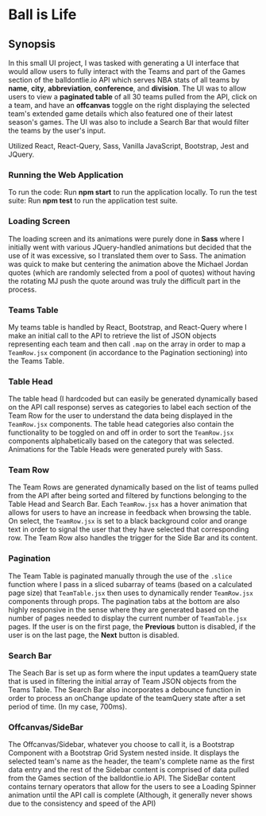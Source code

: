 # Ball is Life

## Synopsis

In this small UI project, I was tasked with generating a UI interface that would allow users to fully interact with the Teams and part of the Games section of the balldontlie.io API which serves NBA stats of all teams by **name**, **city**, **abbreviation**, **conference**, and **division**. The UI was to allow users to view a **paginated table** of all 30 teams pulled from the API, click on a team, and have an **offcanvas** toggle on the right displaying the selected team's extended game details which also featured one of their latest season's games. The UI was also to include a Search Bar that would filter the teams by the user's input.

Utilized React, React-Query, Sass, Vanilla JavaScript, Bootstrap, Jest and JQuery.

### Running the Web Application
To run the code: Run **npm start** to run the application locally.
To run the test suite: Run **npm test** to run the application test suite.

### Loading Screen

The loading screen and its animations were purely done in **Sass** where I initially went with various JQuery-handled animations but decided that the use of it was excessive, so I translated them over to Sass. The animation was quick to make but centering the animation above the Michael Jordan quotes (which are randomly selected from a pool of quotes) without having the rotating MJ push the quote around was truly the difficult part in the process.

### Teams Table

My teams table is handled by React, Bootstrap, and React-Query where I make an initial call to the API to retrieve the list of JSON objects representing each team and then call `.map` on the array in order to map a `TeamRow.jsx` component (in accordance to the Pagination sectioning) into the Teams Table.

### Table Head

The table head (I hardcoded but can easily be generated dynamically based on the API call response) serves as categories to label each section of the Team Row for the user to understand the data being displayed in the `TeamRow.jsx` components. The table head categories also contain the functionality to be toggled on and off in order to sort the `TeamRow.jsx` components alphabetically based on the category that was selected. Animations for the Table Heads were generated purely with Sass.

### Team Row

The Team Rows are generated dynamically based on the list of teams pulled from the API after being sorted and filtered by functions belonging to the Table Head and Search Bar. Each `TeamRow.jsx` has a hover animation that allows for users to have an increase in feedback when browsing the table. On select, the `TeamRow.jsx` is set to a black background color and orange text in order to signal the user that they have selected that corresponding row. The Team Row also handles the trigger for the Side Bar and its content.

### Pagination

The Team Table is paginated manually through the use of the `.slice` function where I pass in a sliced subarray of teams (based on a calculated page size) that `TeamTable.jsx` then uses to dynamically render `TeamRow.jsx` components through props. The pagination tabs at the bottom are also highly responsive in the sense where they are generated based on the number of pages needed to display the current number of `TeamTable.jsx` pages. If the user is on the first page, the **Previous** button is disabled, if the user is on the last page, the **Next** button is disabled.

### Search Bar

The Seach Bar is set up as form where the input updates a teamQuery state that is used in filtering the initial array of Team JSON objects from the Teams Table. The Search Bar also incorporates a debounce function in order to process an onChange update of the teamQuery state after a set period of time. (In my case, 700ms).

### Offcanvas/SideBar

The Offcanvas/Sidebar, whatever you choose to call it, is a Bootstrap Component with a Bootstrap Grid System nested inside. It displays the selected team's name as the header, the team's complete name as the first data entry and the rest of the Sidebar content is comprised of data pulled from the Games section of the balldontlie.io API. The SideBar content contains ternary operators that allow for the users to see a Loading Spinner animation until the API call is complete (Although, it generally never shows due to the consistency and speed of the API)
